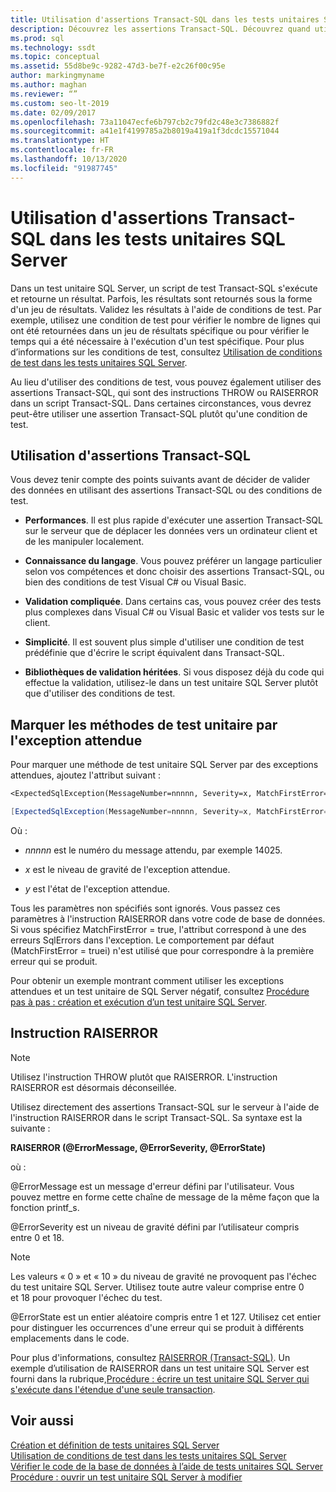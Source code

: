```yaml
---
title: Utilisation d'assertions Transact-SQL dans les tests unitaires SQL Server
description: Découvrez les assertions Transact-SQL. Découvrez quand utiliser des assertions dans des tests unitaires SQL Server et quand utiliser des conditions de test et affichez des exemples d’utilisation d’assertion.
ms.prod: sql
ms.technology: ssdt
ms.topic: conceptual
ms.assetid: 55d8be9c-9282-47d3-be7f-e2c26f00c95e
author: markingmyname
ms.author: maghan
ms.reviewer: “”
ms.custom: seo-lt-2019
ms.date: 02/09/2017
ms.openlocfilehash: 73a11047ecfe6b797cb2c79fd2c48e3c7386882f
ms.sourcegitcommit: a41e1f4199785a2b8019a419a1f3dcdc15571044
ms.translationtype: HT
ms.contentlocale: fr-FR
ms.lasthandoff: 10/13/2020
ms.locfileid: "91987745"
---
```

# <a name="using-transact-sql-assertions-in-sql-server-unit-tests"></a>Utilisation d'assertions Transact-SQL dans les tests unitaires SQL Server

Dans un test unitaire SQL Server, un script de test Transact\-SQL s'exécute et retourne un résultat. Parfois, les résultats sont retournés sous la forme d'un jeu de résultats. Validez les résultats à l'aide de conditions de test. Par exemple, utilisez une condition de test pour vérifier le nombre de lignes qui ont été retournées dans un jeu de résultats spécifique ou pour vérifier le temps qui a été nécessaire à l'exécution d'un test spécifique. Pour plus d’informations sur les conditions de test, consultez [Utilisation de conditions de test dans les tests unitaires SQL Server](../ssdt/using-test-conditions-in-sql-server-unit-tests.md).  
  
Au lieu d'utiliser des conditions de test, vous pouvez également utiliser des assertions Transact\-SQL, qui sont des instructions THROW ou RAISERROR dans un script Transact\-SQL. Dans certaines circonstances, vous devrez peut-être utiliser une assertion Transact\-SQL plutôt qu'une condition de test.  
  
## <a name="using-transact-sql-assertions"></a>Utilisation d'assertions Transact-SQL  
Vous devez tenir compte des points suivants avant de décider de valider des données en utilisant des assertions Transact\-SQL ou des conditions de test.  
  
-   **Performances**. Il est plus rapide d'exécuter une assertion Transact\-SQL sur le serveur que de déplacer les données vers un ordinateur client et de les manipuler localement.  
  
-   **Connaissance du langage**. Vous pouvez préférer un langage particulier selon vos compétences et donc choisir des assertions Transact\-SQL, ou bien des conditions de test Visual C\# ou Visual Basic.  
  
-   **Validation compliquée**. Dans certains cas, vous pouvez créer des tests plus complexes dans Visual C\# ou Visual Basic et valider vos tests sur le client.  
  
-   **Simplicité**. Il est souvent plus simple d'utiliser une condition de test prédéfinie que d'écrire le script équivalent dans Transact\-SQL.  
  
-   **Bibliothèques de validation héritées**. Si vous disposez déjà du code qui effectue la validation, utilisez-le dans un test unitaire SQL Server plutôt que d'utiliser des conditions de test.  
  
## <a name="mark-unit-test-methods-with-the-expected-exception"></a>Marquer les méthodes de test unitaire par l'exception attendue  
Pour marquer une méthode de test unitaire SQL Server par des exceptions attendues, ajoutez l'attribut suivant :  
  
```vb  
<ExpectedSqlException(MessageNumber=nnnnn, Severity=x, MatchFirstError=false, State=y)> _  
```  
  
```csharp  
[ExpectedSqlException(MessageNumber=nnnnn, Severity=x, MatchFirstError=false, State=y)]  
```  
  
Où :  
  
-   *nnnnn* est le numéro du message attendu, par exemple 14025.  
  
-   *x* est le niveau de gravité de l'exception attendue.  
  
-   *y* est l'état de l'exception attendue.  
  
Tous les paramètres non spécifiés sont ignorés. Vous passez ces paramètres à l'instruction RAISERROR dans votre code de base de données. Si vous spécifiez MatchFirstError = true, l'attribut correspond à une des erreurs SqlErrors dans l'exception. Le comportement par défaut (MatchFirstError = truei) n'est utilisé que pour correspondre à la première erreur qui se produit.  
  
Pour obtenir un exemple montrant comment utiliser les exceptions attendues et un test unitaire de SQL Server négatif, consultez [Procédure pas à pas : création et exécution d’un test unitaire SQL Server](../ssdt/walkthrough-creating-and-running-a-sql-server-unit-test.md).  
  
## <a name="the-raiserror-statement"></a>Instruction RAISERROR  
  
> [!NOTE]  
> Utilisez l'instruction THROW plutôt que RAISERROR. L'instruction RAISERROR est désormais déconseillée.  
  
Utilisez directement des assertions Transact\-SQL sur le serveur à l'aide de l'instruction RAISERROR dans le script Transact\-SQL. Sa syntaxe est la suivante :  
  
**RAISERROR (@ErrorMessage, @ErrorSeverity, @ErrorState)**  
  
où :  
  
@ErrorMessage est un message d'erreur défini par l'utilisateur. Vous pouvez mettre en forme cette chaîne de message de la même façon que la fonction printf_s.  
  
@ErrorSeverity est un niveau de gravité défini par l’utilisateur compris entre 0 et 18.  
  
> [!NOTE]  
> Les valeurs « 0 » et « 10 » du niveau de gravité ne provoquent pas l'échec du test unitaire SQL Server. Utilisez toute autre valeur comprise entre 0 et 18 pour provoquer l'échec du test.  
  
@ErrorState est un entier aléatoire compris entre 1 et 127. Utilisez cet entier pour distinguer les occurrences d'une erreur qui se produit à différents emplacements dans le code.  
  
Pour plus d'informations, consultez [RAISERROR (Transact-SQL)](../t-sql/language-elements/raiserror-transact-sql.md). Un exemple d’utilisation de RAISERROR dans un test unitaire SQL Server est fourni dans la rubrique,[Procédure : écrire un test unitaire SQL Server qui s'exécute dans l'étendue d'une seule transaction](../ssdt/how-to-write-sql-server-unit-test-that-runs-in-single-transaction-scope.md).  
  
## <a name="see-also"></a>Voir aussi  
[Création et définition de tests unitaires SQL Server](../ssdt/creating-and-defining-sql-server-unit-tests.md)  
[Utilisation de conditions de test dans les tests unitaires SQL Server](../ssdt/using-test-conditions-in-sql-server-unit-tests.md)  
[Vérifier le code de la base de données à l’aide de tests unitaires SQL Server](../ssdt/verifying-database-code-by-using-sql-server-unit-tests.md)  
[Procédure : ouvrir un test unitaire SQL Server à modifier](../ssdt/how-to-open-a-sql-server-unit-test-to-edit.md)  
